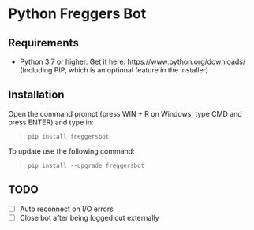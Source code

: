 # Python Freggers Bot

## Requirements

- Python 3.7 or higher. Get it here: <https://www.python.org/downloads/><br>(Including PIP, which is an optional feature in the installer)

## Installation

Open the command prompt (press WIN + R on Windows, type CMD and press ENTER) and type in:
>`pip install freggersbot`

To update use the following command:
>`pip install --upgrade freggersbot`


## TODO

- [ ] Auto reconnect on I/O errors
- [ ] Close bot after being logged out externally

